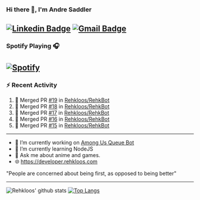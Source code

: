 ### Hi there 👋, I'm Andre Saddler
[![Linkedin Badge](https://img.shields.io/badge/-andrexsaddler-blue?style=flat-square&logo=Linkedin&logoColor=white&link=https://www.linkedin.com/in/andrexsaddler/)](https://www.linkedin.com/in/andrexsaddler/)
[![Gmail Badge](https://img.shields.io/badge/-contact@rehkloos.com-c14438?style=flat-square&logo=Gmail&logoColor=white&link=mailto:contact@rehkloos.com)](mailto:contact@rehkloos.com)
---
### Spotify Playing 🎧

[![Spotify](https://novatorem.rehkloos.vercel.app/api/spotify)](https://open.spotify.com/user/Rehkloos)
---

### :zap: Recent Activity

<!--START_SECTION:activity-->
1. 🎉 Merged PR [#19](https://github.com/Rehkloos/RehkBot/pull/19) in [Rehkloos/RehkBot](https://github.com/Rehkloos/RehkBot)
2. 🎉 Merged PR [#18](https://github.com/Rehkloos/RehkBot/pull/18) in [Rehkloos/RehkBot](https://github.com/Rehkloos/RehkBot)
3. 🎉 Merged PR [#17](https://github.com/Rehkloos/RehkBot/pull/17) in [Rehkloos/RehkBot](https://github.com/Rehkloos/RehkBot)
4. 🎉 Merged PR [#16](https://github.com/Rehkloos/RehkBot/pull/16) in [Rehkloos/RehkBot](https://github.com/Rehkloos/RehkBot)
5. 🎉 Merged PR [#15](https://github.com/Rehkloos/RehkBot/pull/15) in [Rehkloos/RehkBot](https://github.com/Rehkloos/RehkBot)
<!--END_SECTION:activity-->

---

- 🔭 I’m currently working on [Among Us Queue Bot](https://github.com/Rehkloos/queue-bot)
- 🌱 I’m currently learning NodeJS
- 💬 Ask me about anime and games.
- 🌐 https://developer.rehkloos.com

"People are concerned about being first, as opposed to being better"

---
![Rehkloos' github stats](https://github-readme-stats.vercel.app/api?username=Rehkloos&count_private=true)
[![Top Langs](https://github-readme-stats.vercel.app/api/top-langs/?username=Rehkloos&layout=compact)](https://github.com/anuraghazra/github-readme-stats)
